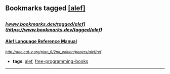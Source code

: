 ## Bookmarks tagged [[alef]](https://www.bookmarks.dev?q=[alef])

_<sup><sup>[www.bookmarks.dev/tagged/alef](https://www.bookmarks.dev/tagged/alef)</sup></sup>_
---
#### [Alef Language Reference Manual](http://doc.cat-v.org/plan_9/2nd_edition/papers/alef/ref)
_<sup>http://doc.cat-v.org/plan_9/2nd_edition/papers/alef/ref</sup>_

* **tags**: [alef](../tagged/alef.md), [free-programming-books](../tagged/free-programming-books.md)
---
